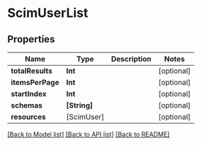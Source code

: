 # ScimUserList

## Properties
Name | Type | Description | Notes
------------ | ------------- | ------------- | -------------
**totalResults** | **Int** |  | [optional] 
**itemsPerPage** | **Int** |  | [optional] 
**startIndex** | **Int** |  | [optional] 
**schemas** | **[String]** |  | [optional] 
**resources** | [ScimUser] |  | [optional] 

[[Back to Model list]](../README.md#documentation-for-models) [[Back to API list]](../README.md#documentation-for-api-endpoints) [[Back to README]](../README.md)


